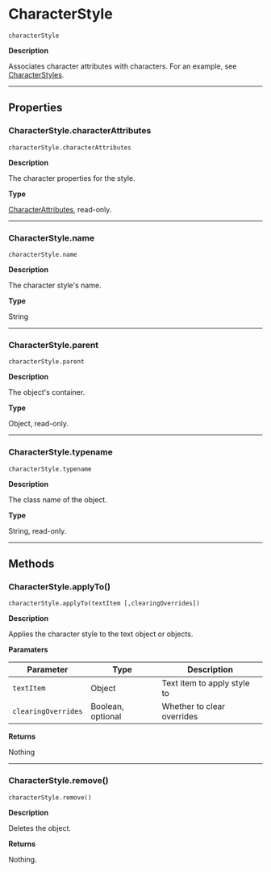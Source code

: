 # CharacterStyle

`characterStyle`

**Description**

Associates character attributes with characters. For an example, see [CharacterStyles](./CharacterStyles.md).

---

## Properties

### CharacterStyle.characterAttributes

`characterStyle.characterAttributes`

**Description**

The character properties for the style.

**Type**

[CharacterAttributes](./CharacterAttributes.md), read-only.

---

### CharacterStyle.name

`characterStyle.name`

**Description**

The character style's name.

**Type**

String

---

### CharacterStyle.parent

`characterStyle.parent`

**Description**

The object's container.

**Type**

Object, read-only.

---

### CharacterStyle.typename

`characterStyle.typename`

**Description**

The class name of the object.

**Type**

String, read-only.

---

## Methods

### CharacterStyle.applyTo()

`characterStyle.applyTo(textItem [,clearingOverrides])`

**Description**

Applies the character style to the text object or objects.

**Paramaters**

| Parameter           | Type              | Description                 |
|---------------------|-------------------|-----------------------------|
| `textItem`          | Object            | Text item to apply style to |
| `clearingOverrides` | Boolean, optional | Whether to clear overrides  |

**Returns**

Nothing

---

### CharacterStyle.remove()

`characterStyle.remove()`

**Description**

Deletes the object.

**Returns**

Nothing.
